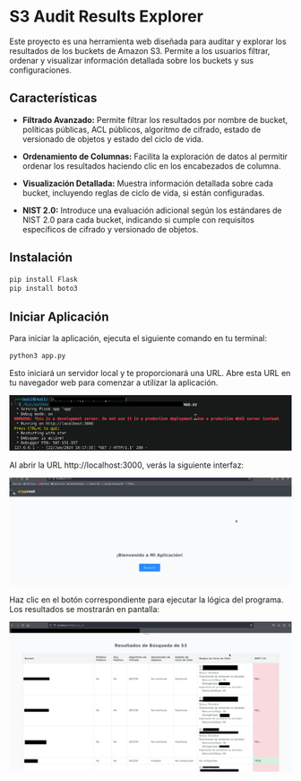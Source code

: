 # S3 Audit Results Explorer

Este proyecto es una herramienta web diseñada para auditar y explorar los resultados de los buckets de Amazon S3. Permite a los usuarios filtrar, ordenar y visualizar información detallada sobre los buckets y sus configuraciones.

## Características

- **Filtrado Avanzado:** Permite filtrar los resultados por nombre de bucket, políticas públicas, ACL públicos, algoritmo de cifrado, estado de versionado de objetos y estado del ciclo de vida.

- **Ordenamiento de Columnas:** Facilita la exploración de datos al permitir ordenar los resultados haciendo clic en los encabezados de columna.

- **Visualización Detallada:** Muestra información detallada sobre cada bucket, incluyendo reglas de ciclo de vida, si están configuradas.

- **NIST 2.0:** Introduce una evaluación adicional según los estándares de NIST 2.0 para cada bucket, indicando si cumple con requisitos específicos de cifrado y versionado de objetos.


## Instalación
```python
pip install Flask
pip install boto3
```
## Iniciar Aplicación
Para iniciar la aplicación, ejecuta el siguiente comando en tu terminal:
```python
python3 app.py
```
Esto iniciará un servidor local y te proporcionará una URL. Abre esta URL en tu navegador web para comenzar a utilizar la aplicación.

![Localhost1](imagen3.png)

Al abrir la URL http://localhost:3000, verás la siguiente interfaz:

![Localhost2](imagen1.png)

Haz clic en el botón correspondiente para ejecutar la lógica del programa. Los resultados se mostrarán en pantalla:

![Localhost3](resultados.png)

